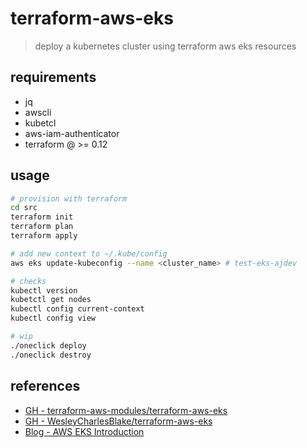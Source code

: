 # terraform-aws-eks
> deploy a kubernetes cluster using terraform aws eks resources

## requirements

  - jq
  - awscli
  - kubetcl
  - aws-iam-authenticator
  - terraform @ >= 0.12

## usage

```sh
# provision with terraform
cd src
terraform init
terraform plan
terraform apply

# add new context to ~/.kube/config
aws eks update-kubeconfig --name <cluster_name> # test-eks-ajdev

# checks
kubectl version
kubetctl get nodes
kubectl config current-context
kubectl config view
```

```sh
# wip
./oneclick deploy
./oneclick destroy
```

## references

  - [GH - terraform-aws-modules/terraform-aws-eks](https://github.com/terraform-aws-modules/terraform-aws-eks)
  - [GH - WesleyCharlesBlake/terraform-aws-eks](https://github.com/WesleyCharlesBlake/terraform-aws-eks)
  - [Blog - AWS EKS Introduction](https://learn.hashicorp.com/terraform/aws/eks-intro)